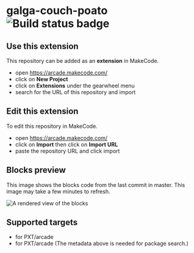 # galga-couch-poato ![Build status badge](https://github.com/st33l3/galga-couch-poato/workflows/MakeCode/badge.svg)



## Use this extension

This repository can be added as an **extension** in MakeCode.

* open https://arcade.makecode.com/
* click on **New Project**
* click on **Extensions** under the gearwheel menu
* search for the URL of this repository and import

## Edit this extension

To edit this repository in MakeCode.

* open https://arcade.makecode.com/
* click on **Import** then click on **Import URL**
* paste the repository URL and click import

## Blocks preview

This image shows the blocks code from the last commit in master.
This image may take a few minutes to refresh.

![A rendered view of the blocks](https://github.com/st33l3/galga-couch-poato/raw/master/.makecode/blocks.png)

## Supported targets

* for PXT/arcade
* for PXT/arcade
(The metadata above is needed for package search.)

